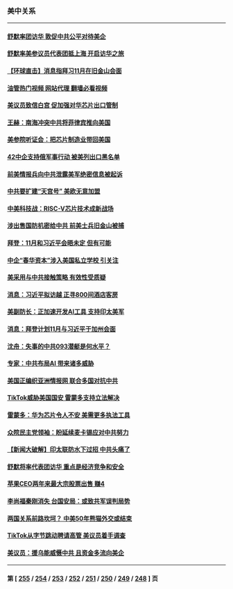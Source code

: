 ### 美中关系
---
#### [舒默率团访华 敦促中共公平对待美企](../../pages/nf1412576/n14090375.md?10080445) 
#### [舒默率美参议员代表团抵上海 开启访华之旅](../../pages/nf1412576/n14090269.md?10080445) 
#### [【环球直击】消息指拜习11月在旧金山会面](../../pages/nf1412576/n14089369.md?10080445) 
#### [油管热门视频 网站代理 翻墙必看视频](http://138.2.39.72:81/youtube.html?epic-marker?10080445)
#### [美议员致信白宫 促加强对华芯片出口管制](../../pages/nf1412576/n14090144.md?10080445) 
#### [王赫：南海冲突中共将菲律宾推向美国](../../pages/nf1412576/n14090142.md?10080445) 
#### [美参院听证会：把芯片制造业带回美国](../../pages/nf1412576/n14089961.md?10080445) 
#### [42中企支持俄军事行动 被美列出口黑名单](../../pages/nf1412576/n14089825.md?10080445) 
#### [前美情报兵向中共泄露美军绝密信息被起诉](../../pages/nf1412576/n14089950.md?10080445) 
#### [中共要扩建“天宫号” 美欧无意加盟](../../pages/nf1412576/n14089851.md?10080445) 
#### [中美科技战：RISC-V芯片技术成新战场](../../pages/nf1412576/n14089810.md?10080445) 
#### [涉出售国防机密给中共 前美士兵旧金山被捕](../../pages/nf1412576/n14089833.md?10080445) 
#### [拜登：11月和习近平会晤未定 但有可能](../../pages/nf1412576/n14089821.md?10080445) 
#### [中企“春华资本”涉入美国私立学校 引关注](../../pages/nf1412576/n14089322.md?10080445) 
#### [美采用与中共接触策略 有效性受质疑](../../pages/nf1412576/n14089723.md?10080445) 
#### [消息：习近平拟访越 正寻800间酒店客房](../../pages/nf1412576/n14089534.md?10080445) 
#### [美副防长：正加速开发AI工具 支持印太美军](../../pages/nf1412576/n14089473.md?10080445) 
#### [消息：拜登计划11月与习近平于加州会面](../../pages/nf1412576/n14089442.md?10080445) 
#### [沈舟：失事的中共093潜艇是何水平？](../../pages/nf1412576/n14089236.md?10080445) 
#### [专家：中共布局AI 带来诸多威胁](../../pages/nf1412576/n14089043.md?10080445) 
#### [美国正编织亚洲情报网 联合多国对抗中共](../../pages/nf1412576/n14088883.md?10080445) 
#### [TikTok威胁美国国安 雷蒙多支持立法解决](../../pages/nf1412576/n14088741.md?10080445) 
#### [雷蒙多：华为芯片令人不安 美需更多执法工具](../../pages/nf1412576/n14088581.md?10080445) 
#### [众院民主党领袖：盼延续麦卡锡应对中共努力](../../pages/nf1412576/n14088371.md?10080445) 
#### [【新闻大破解】印太联防水下过招 中共头痛了](../../pages/nf1412576/n14088164.md?10080445) 
#### [舒默将率代表团访华 重点是经济竞争和安全](../../pages/nf1412576/n14088211.md?10080445) 
#### [苹果CEO两年来最大宗股票出售 赚4](../../pages/nf1412576/n14088155.md?10080445) 
#### [李尚福秦刚消失 台国安局：或致共军误判局势](../../pages/nf1412576/n14088077.md?10080445) 
#### [两国关系前路坎坷？ 中美50年熊猫外交或结束](../../pages/nf1412576/n14088004.md?10080445) 
#### [TikTok从字节跳动聘请高管 美议员着手调查](../../pages/nf1412576/n14087675.md?10080445) 
#### [美议员：援乌能威慑中共 且资金多流向美企](../../pages/nf1412576/n14087644.md?10080445) 

---
#### 第 [ [255](./255.md?10080445) / [254](./254.md?10080445) / [253](./253.md?10080445) / [252](./252.md?10080445) / [251](./251.md?10080445) / [250](./250.md?10080445) / [249](./249.md?10080445) / [248](./248.md?10080445) ] 页
